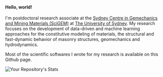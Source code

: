 #### Hello, world!

I'm postdoctoral research associate at the [Sydney Centre in Gemechanics and Mining Materials (SciGEM)](https://www.sydney.edu.au/engineering/our-research/infrastructure-and-transport/sydney-centre-in-geomechanics-and-mining-materials.html#:~:text=The%20Sydney%20Centre%20in%20Gemechanics,of%20geomechanics%20and%20geotechnical%20engineering.) at [The University of Sydney](https://www.sydney.edu.au/).
My research focuses on the development of data-driven and machine learning approaches for the constitutive modeling of materials, the structural and fast-dynamic behavior of masonry structures, geomechanics and hydrodynamics.


Most of the scientific softwares I wrote for my research is available on this Github page.

![Your Repository's Stats](https://github-readme-stats.vercel.app/api?username=filippo-masi&show_icons=true)
